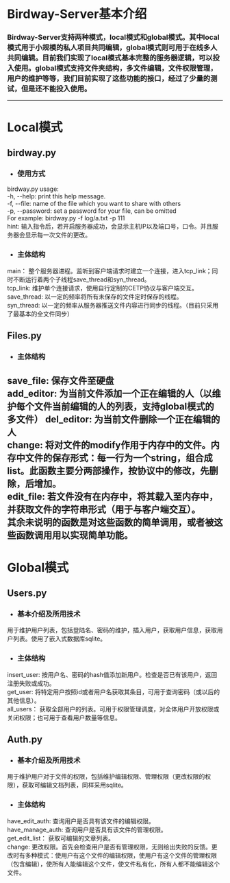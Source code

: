 # Birdway-Server基本介绍
### Birdway-Server支持两种模式，local模式和global模式。其中local模式用于小规模的私人项目共同编辑，global模式则可用于在线多人共同编辑。目前我们实现了local模式基本完整的服务器逻辑，可以投入使用。global模式支持文件夹结构，多文件编辑，文件权限管理，用户的维护等等，我们目前实现了这些功能的接口，经过了少量的测试，但是还不能投入使用。
----------------
# Local模式
## birdway.py
* ### 使用方式
birdway.py usage:  
-h, --help: print this help message.  
-f, --file: name of the file which you want to share with others  
-p, --password: set a password for your file, can be omitted  
For example: birdway.py -f log/a.txt -p 111  
hint: 输入指令后，若开启服务器成功，会显示主机IP以及端口号，口令。并且服务器会显示每一次文件的更改。
* ### 主体结构
main： 整个服务器进程。监听到客户端请求时建立一个连接，进入tcp_link；同时不断运行着两个子线程save_thread和syn_thread。  
tcp_link:  维护单个连接请求，使用自行定制的CETP协议与客户端交互。  
save_thread: 以一定的频率将所有未保存的文件定时保存的线程。  
syn_thread: 以一定的频率从服务器推送文件内容进行同步的线程。（目前只采用了最基本的全文件同步）

## Files.py
* ### 主体结构
save_file: 保存文件至硬盘  
add_editor: 为当前文件添加一个正在编辑的人（以维护每个文件当前编辑的人的列表，支持global模式的多文件）
del_editor: 为当前文件删除一个正在编辑的人  
change: 将对文件的modify作用于内存中的文件。内存中文件的保存形式：每一行为一个string，组合成list。此函数主要分两部操作，按协议中的修改，先删除，后增加。  
edit_file: 若文件没有在内存中，将其载入至内存中，并获取文件的字符串形式（用于与客户端交互）。  
其余未说明的函数是对这些函数的简单调用，或者被这些函数调用用以实现简单功能。
-------
# Global模式
## Users.py
* ### 基本介绍及所用技术
用于维护用户列表，包括登陆名、密码的维护，插入用户，获取用户信息，获取用户列表。使用了嵌入式数据库sqlite。
* ### 主体结构
insert_user: 按用户名、密码的hash值添加新用户。检查是否已有该用户，返回注册失败或成功。  
get_user: 将特定用户按照id或者用户名获取其条目，可用于查询密码（或以后的其他信息）。  
all_users： 获取全部用户的列表。可用于权限管理调度，对全体用户开放权限或关闭权限；也可用于查看用户数量等信息。

## Auth.py
* ### 基本介绍及所用技术
用于维护用户对于文件的权限，包括维护编辑权限、管理权限（更改权限的权限），获取可编辑文档列表，同样采用sqlite。
* ### 主体结构
have_edit_auth: 查询用户是否具有该文件的编辑权限。  
have_manage_auth: 查询用户是否具有该文件的管理权限。    
get_edit_list： 获取可编辑的文章列表。  
change: 更改权限。首先会检查用户是否有管理权限，无则给出失败的反馈。更改时有多种模式：使用户有这个文件的编辑权限，使用户有这个文件的管理权限（包含编辑），使所有人能编辑这个文件，使文件私有化，所有人都不能编辑这个文件。
